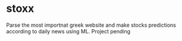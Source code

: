 # stoxx
Parse the most importnat greek website and make stocks predictions according to daily news using ML.
Project pending
